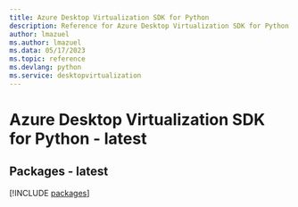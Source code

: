 ```yaml
---
title: Azure Desktop Virtualization SDK for Python
description: Reference for Azure Desktop Virtualization SDK for Python
author: lmazuel
ms.author: lmazuel
ms.data: 05/17/2023
ms.topic: reference
ms.devlang: python
ms.service: desktopvirtualization
---
```

# Azure Desktop Virtualization SDK for Python - latest
## Packages - latest
[!INCLUDE [packages](desktop-virtualization-index.md)]